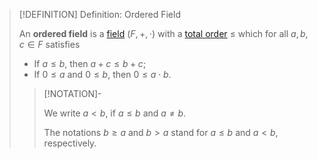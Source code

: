 >[!DEFINITION] Definition: Ordered Field
>
>An **ordered field** is a [field](Field.md) $(F,+,\cdot)$ with a [total order](../../Set%20Theory/Ordering/Total%20Order.md) $\le$ which for all $a,b,c \in F$ satisfies
>- If $a \le b$, then $a + c \le b + c$;
>- If $0 \le a$ and $0 \le b$, then $0 \le a\cdot b$.
>
>>[!NOTATION]-
>>
>>We write $a \lt b$, if $a \le b$ and $a\ne b$.
>>
>>The notations $b \ge a$ and $b \gt a$ stand for $a \le b$ and $a \lt b$, respectively. 
>>
>